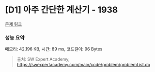 # [D1] 아주 간단한 계산기 - 1938 

[문제 링크](https://swexpertacademy.com/main/code/problem/problemDetail.do?contestProbId=AV5PjsYKAMIDFAUq) 

### 성능 요약

메모리: 42,196 KB, 시간: 89 ms, 코드길이: 96 Bytes



> 출처: SW Expert Academy, https://swexpertacademy.com/main/code/problem/problemList.do